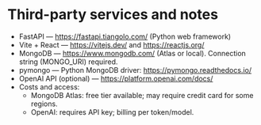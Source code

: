 # Third-party services and notes

- FastAPI — https://fastapi.tiangolo.com/ (Python web framework)
- Vite + React — https://vitejs.dev/ and https://reactjs.org/
- MongoDB — https://www.mongodb.com/ (Atlas or local). Connection string (MONGO_URI) required.
- pymongo — Python MongoDB driver: https://pymongo.readthedocs.io/
- OpenAI API (optional) — https://platform.openai.com/docs/
- Costs and access:
  - MongoDB Atlas: free tier available; may require credit card for some regions.
  - OpenAI: requires API key; billing per token/model.
